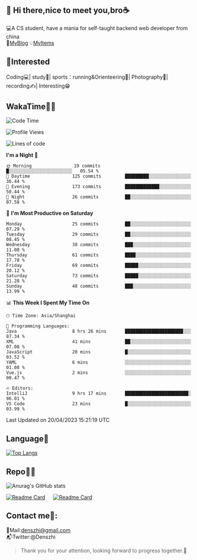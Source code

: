 👋 Hi there,nice to meet you,bro☕
---
💻A CS student, have a mania for self-taught backend web developer from china   
👣[MyBlog](https://github.com/HealUP/MyBlog)
💡[MyItems](https://healup.github.io/)

 <!-- waka-box start -->
 <!-- waka-box end -->
 
🧲**Interested**
--
Coding💻| study📖| sports：running&Orienteering🏃‍| Photography📸| recording✍️| Interesting😁

WakaTime👨‍💻
---
<!--START_SECTION:waka-->
![Code Time](http://img.shields.io/badge/Code%20Time-74%20hrs%2039%20mins-blue)

![Profile Views](http://img.shields.io/badge/Profile%20Views-23-blue)

![Lines of code](https://img.shields.io/badge/From%20Hello%20World%20I%27ve%20Written-150.1%20thousand%20lines%20of%20code-blue)

**I'm a Night 🦉** 

```text
🌞 Morning                19 commits          █░░░░░░░░░░░░░░░░░░░░░░░░   05.54 % 
🌆 Daytime                125 commits         █████████░░░░░░░░░░░░░░░░   36.44 % 
🌃 Evening                173 commits         █████████████░░░░░░░░░░░░   50.44 % 
🌙 Night                  26 commits          ██░░░░░░░░░░░░░░░░░░░░░░░   07.58 % 
```
📅 **I'm Most Productive on Saturday** 

```text
Monday                   25 commits          ██░░░░░░░░░░░░░░░░░░░░░░░   07.29 % 
Tuesday                  29 commits          ██░░░░░░░░░░░░░░░░░░░░░░░   08.45 % 
Wednesday                38 commits          ███░░░░░░░░░░░░░░░░░░░░░░   11.08 % 
Thursday                 61 commits          ████░░░░░░░░░░░░░░░░░░░░░   17.78 % 
Friday                   69 commits          █████░░░░░░░░░░░░░░░░░░░░   20.12 % 
Saturday                 73 commits          █████░░░░░░░░░░░░░░░░░░░░   21.28 % 
Sunday                   48 commits          ███░░░░░░░░░░░░░░░░░░░░░░   13.99 % 
```


📊 **This Week I Spent My Time On** 

```text
🕑︎ Time Zone: Asia/Shanghai

💬 Programming Languages: 
Java                     8 hrs 26 mins       ██████████████████████░░░   87.34 % 
XML                      41 mins             ██░░░░░░░░░░░░░░░░░░░░░░░   07.08 % 
JavaScript               20 mins             █░░░░░░░░░░░░░░░░░░░░░░░░   03.52 % 
YAML                     6 mins              ░░░░░░░░░░░░░░░░░░░░░░░░░   01.08 % 
Vue.js                   2 mins              ░░░░░░░░░░░░░░░░░░░░░░░░░   00.47 % 

🔥 Editors: 
IntelliJ                 9 hrs 17 mins       ████████████████████████░   96.01 % 
VS Code                  23 mins             █░░░░░░░░░░░░░░░░░░░░░░░░   03.99 % 
```


 Last Updated on 20/04/2023 15:21:19 UTC
<!--END_SECTION:waka-->

Language🚀
---
[![Top Langs](https://github-readme-stats.vercel.app/api/top-langs/?username=HealUP&layout=compact&hide_border=true)](https://github.com/HealUP)

Repo🧑‍💻
---
![Anurag's GitHub stats](https://github-readme-stats.vercel.app/api?username=HealUP&count_private=true&show_icons=true&theme=gruvbox&hide_border=true) 

[![Readme Card](https://github-readme-stats.vercel.app/api/pin/?username=HealUP&repo=InternetEy&theme=transparent)](https://github.com/HealUP/InternetEy) &emsp;
[![Readme Card](https://github-readme-stats.vercel.app/api/pin/?username=HealUP&repo=CampusExperience&theme=transparent)](https://github.com/HealUP/CampusExperience)


Contact me📱:
---
📮Mail:denszhi@gmail.com  
📬Twitter:@Denszhi  

> Thank you for your attention, looking forward to progress together.🎉
